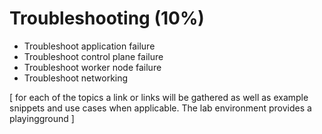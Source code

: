 # Troubleshooting (10%)
- Troubleshoot application failure
- Troubleshoot control plane failure
- Troubleshoot worker node failure
- Troubleshoot networking


[
for each of the topics a link or links will be gathered as well as example snippets and use cases when applicable.
The lab environment provides a playingground
]